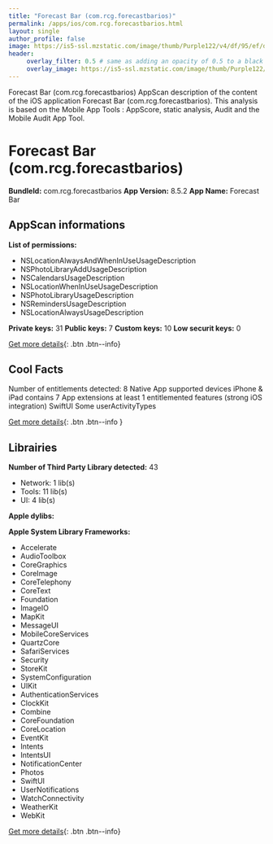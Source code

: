 ```yaml
---
title: "Forecast Bar (com.rcg.forecastbarios)"
permalink: /apps/ios/com.rcg.forecastbarios.html
layout: single
author_profile: false
image: https://is5-ssl.mzstatic.com/image/thumb/Purple122/v4/df/95/ef/df95ef04-dca4-0be3-b2d1-00f8636078cf/AppIcon-0-1x_U007emarketing-0-7-0-85-220.png/512x512bb.jpg
header: 
     overlay_filter: 0.5 # same as adding an opacity of 0.5 to a black background
     overlay_image: https://is5-ssl.mzstatic.com/image/thumb/Purple122/v4/df/95/ef/df95ef04-dca4-0be3-b2d1-00f8636078cf/AppIcon-0-1x_U007emarketing-0-7-0-85-220.png/512x512bb.jpg
---
```

Forecast Bar (com.rcg.forecastbarios) AppScan description of the content of the iOS application Forecast Bar (com.rcg.forecastbarios). This analysis is based on the Mobile App Tools : AppScore, static analysis, Audit and the Mobile Audit App Tool.

# Forecast Bar (com.rcg.forecastbarios)

**BundleId:** com.rcg.forecastbarios
**App Version:** 8.5.2
**App Name:** Forecast Bar


## AppScan informations 

**List of permissions:** 
- NSLocationAlwaysAndWhenInUseUsageDescription
- NSPhotoLibraryAddUsageDescription
- NSCalendarsUsageDescription
- NSLocationWhenInUseUsageDescription
- NSPhotoLibraryUsageDescription
- NSRemindersUsageDescription
- NSLocationAlwaysUsageDescription
  
  
**Private keys:** 31
**Public keys:** 7
**Custom keys:** 10
**Low securit keys:** 0
  
[Get more details](/pricing.html){: .btn .btn--info}

## Cool Facts

Number of entitlements detected: 8
Native App
supported devices iPhone & iPad
contains 7 App extensions
at least 1 entitlemented features (strong iOS integration)
SwiftUI
Some userActivityTypes
  
[Get more details](/pricing.html){: .btn .btn--info }

## Librairies 
**Number of Third Party Library detected:** 43
- Network: 1 lib(s)
- Tools: 11 lib(s)
- UI: 4 lib(s)


**Apple dylibs:**


**Apple System Library Frameworks:**
- Accelerate
- AudioToolbox
- CoreGraphics
- CoreImage
- CoreTelephony
- CoreText
- Foundation
- ImageIO
- MapKit
- MessageUI
- MobileCoreServices
- QuartzCore
- SafariServices
- Security
- StoreKit
- SystemConfiguration
- UIKit
- AuthenticationServices
- ClockKit
- Combine
- CoreFoundation
- CoreLocation
- EventKit
- Intents
- IntentsUI
- NotificationCenter
- Photos
- SwiftUI
- UserNotifications
- WatchConnectivity
- WeatherKit
- WebKit


  
[Get more details](/pricing.html){: .btn .btn--info}

